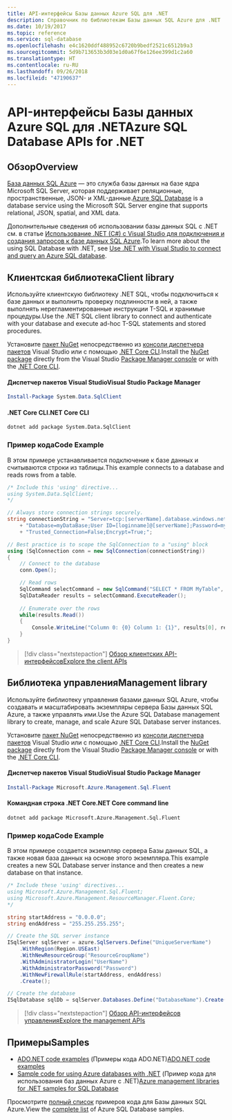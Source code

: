 ```yaml
---
title: API-интерфейсы Базы данных Azure SQL для .NET
description: Справочник по библиотекам Базы данных SQL Azure для .NET
ms.date: 10/19/2017
ms.topic: reference
ms.service: sql-database
ms.openlocfilehash: e4c1620ddf488952c6720b9bedf2521c6512b9a3
ms.sourcegitcommit: 5d9b713653b3d03e1d0a67f6e126ee399d1c2a60
ms.translationtype: HT
ms.contentlocale: ru-RU
ms.lasthandoff: 09/26/2018
ms.locfileid: "47190637"
---
```

# <a name="azure-sql-database-apis-for-net"></a><span data-ttu-id="2a72a-103">API-интерфейсы Базы данных Azure SQL для .NET</span><span class="sxs-lookup"><span data-stu-id="2a72a-103">Azure SQL Database APIs for .NET</span></span>

## <a name="overview"></a><span data-ttu-id="2a72a-104">Обзор</span><span class="sxs-lookup"><span data-stu-id="2a72a-104">Overview</span></span>

<span data-ttu-id="2a72a-105">[База данных SQL Azure](https://docs.microsoft.com/azure/sql-database/sql-database-technical-overview) — это служба базы данных на базе ядра Microsoft SQL Server, которая поддерживает реляционные, пространственные, JSON- и XML-данные.</span><span class="sxs-lookup"><span data-stu-id="2a72a-105">[Azure SQL Database](https://docs.microsoft.com/azure/sql-database/sql-database-technical-overview) is a database service using the Microsoft SQL Server engine that supports relational, JSON, spatial, and XML data.</span></span> 

<span data-ttu-id="2a72a-106">Дополнительные сведения об использовании базы данных SQL с .NET см. в статье [Использование .NET (C#) с Visual Studio для подключения и создания запросов к базе данных SQL Azure](https://docs.microsoft.com/azure/sql-database/sql-database-connect-query-dotnet-visual-studio).</span><span class="sxs-lookup"><span data-stu-id="2a72a-106">To learn more about the using SQL Database with .NET, see [Use .NET with Visual Studio to connect and query an Azure SQL database](https://docs.microsoft.com/azure/sql-database/sql-database-connect-query-dotnet-visual-studio).</span></span>

## <a name="client-library"></a><span data-ttu-id="2a72a-107">Клиентская библиотека</span><span class="sxs-lookup"><span data-stu-id="2a72a-107">Client library</span></span>

<span data-ttu-id="2a72a-108">Используйте клиентскую библиотеку .NET SQL, чтобы подключиться к базе данных и выполнить проверку подлинности в ней, а также выполнять нерегламентированные инструкции T-SQL и хранимые процедуры.</span><span class="sxs-lookup"><span data-stu-id="2a72a-108">Use the .NET SQL client library to connect and authenticate with your database and execute ad-hoc T-SQL statements and stored procedures.</span></span>

<span data-ttu-id="2a72a-109">Установите [пакет NuGet]( https://www.nuget.org/packages/System.Data.SqlClient) непосредственно из [консоли диспетчера пакетов](https://docs.microsoft.com/nuget/tools/package-manager-console) Visual Studio или с помощью [.NET Core CLI](https://docs.microsoft.com/dotnet/core/tools/dotnet-add-package).</span><span class="sxs-lookup"><span data-stu-id="2a72a-109">Install the [NuGet package]( https://www.nuget.org/packages/System.Data.SqlClient) directly from the Visual Studio [Package Manager console](https://docs.microsoft.com/nuget/tools/package-manager-console) or with the [.NET Core CLI](https://docs.microsoft.com/dotnet/core/tools/dotnet-add-package).</span></span>

#### <a name="visual-studio-package-manager"></a><span data-ttu-id="2a72a-110">Диспетчер пакетов Visual Studio</span><span class="sxs-lookup"><span data-stu-id="2a72a-110">Visual Studio Package Manager</span></span>

```powershell
Install-Package System.Data.SqlClient
```

#### <a name="net-core-cli"></a><span data-ttu-id="2a72a-111">.NET Core CLI</span><span class="sxs-lookup"><span data-stu-id="2a72a-111">.NET Core CLI</span></span>

```bash
dotnet add package System.Data.SqlClient
```

### <a name="code-example"></a><span data-ttu-id="2a72a-112">Пример кода</span><span class="sxs-lookup"><span data-stu-id="2a72a-112">Code Example</span></span>

<span data-ttu-id="2a72a-113">В этом примере устанавливается подключение к базе данных и считываются строки из таблицы.</span><span class="sxs-lookup"><span data-stu-id="2a72a-113">This example connects to a database and reads rows from a table.</span></span>

```csharp
/* Include this 'using' directive...
using System.Data.SqlClient;
*/

// Always store connection strings securely. 
string connectionString = "Server=tcp:[serverName].database.windows.net;" 
    + "Database=myDataBase;User ID=[loginname]@[serverName];Password=myPassword;"
    + "Trusted_Connection=False;Encrypt=True;";

// Best practice is to scope the SqlConnection to a "using" block
using (SqlConnection conn = new SqlConnection(connectionString))
{
    // Connect to the database
    conn.Open();

    // Read rows
    SqlCommand selectCommand = new SqlCommand("SELECT * FROM MyTable", conn);
    SqlDataReader results = selectCommand.ExecuteReader();
    
    // Enumerate over the rows
    while(results.Read())
    {
        Console.WriteLine("Column 0: {0} Column 1: {1}", results[0], results[1]);
    }
}
```

> [!div class="nextstepaction"]
> [<span data-ttu-id="2a72a-114">Обзор клиентских API-интерфейсов</span><span class="sxs-lookup"><span data-stu-id="2a72a-114">Explore the client APIs</span></span>](/dotnet/api/overview/azure/sql/client)

## <a name="management-library"></a><span data-ttu-id="2a72a-115">Библиотека управления</span><span class="sxs-lookup"><span data-stu-id="2a72a-115">Management library</span></span>

<span data-ttu-id="2a72a-116">Используйте библиотеку управления базами данных SQL Azure, чтобы создавать и масштабировать экземпляры сервера Базы данных SQL Azure, а также управлять ими.</span><span class="sxs-lookup"><span data-stu-id="2a72a-116">Use the Azure SQL Database management library to create, manage, and scale Azure SQL Database server instances.</span></span>

<span data-ttu-id="2a72a-117">Установите [пакет NuGet](https://www.nuget.org/packages/Microsoft.Azure.Management.Sql.Fluent/) непосредственно из [консоли диспетчера пакетов](https://docs.microsoft.com/nuget/tools/package-manager-console) Visual Studio или с помощью [.NET Core CLI](https://docs.microsoft.com/dotnet/core/tools/dotnet-add-package).</span><span class="sxs-lookup"><span data-stu-id="2a72a-117">Install the [NuGet package](https://www.nuget.org/packages/Microsoft.Azure.Management.Sql.Fluent/) directly from the Visual Studio [Package Manager console](https://docs.microsoft.com/nuget/tools/package-manager-console) or with the [.NET Core CLI](https://docs.microsoft.com/dotnet/core/tools/dotnet-add-package).</span></span>

#### <a name="visual-studio-package-manager"></a><span data-ttu-id="2a72a-118">Диспетчер пакетов Visual Studio</span><span class="sxs-lookup"><span data-stu-id="2a72a-118">Visual Studio Package Manager</span></span>

```powershell
Install-Package Microsoft.Azure.Management.Sql.Fluent
``` 

#### <a name="net-core-command-line"></a><span data-ttu-id="2a72a-119">Командная строка .NET Core</span><span class="sxs-lookup"><span data-stu-id="2a72a-119">.NET Core command line</span></span>

```bash
dotnet add package Microsoft.Azure.Management.Sql.Fluent
```

### <a name="code-example"></a><span data-ttu-id="2a72a-120">Пример кода</span><span class="sxs-lookup"><span data-stu-id="2a72a-120">Code Example</span></span>

<span data-ttu-id="2a72a-121">В этом примере создается экземпляр сервера Базы данных SQL, а также новая база данных на основе этого экземпляра.</span><span class="sxs-lookup"><span data-stu-id="2a72a-121">This example creates a new SQL Database server instance and then creates a new database on that instance.</span></span>

```csharp
/* Include these 'using' directives...
using Microsoft.Azure.Management.Sql.Fluent;
using Microsoft.Azure.Management.ResourceManager.Fluent.Core;
*/

string startAddress = "0.0.0.0";
string endAddress = "255.255.255.255";

// Create the SQL server instance
ISqlServer sqlServer = azure.SqlServers.Define("UniqueServerName")
    .WithRegion(Region.USEast)
    .WithNewResourceGroup("ResourceGroupName")
    .WithAdministratorLogin("UserName")
    .WithAdministratorPassword("Password")
    .WithNewFirewallRule(startAddress, endAddress)
    .Create();

// Create the database
ISqlDatabase sqlDb = sqlServer.Databases.Define("DatabaseName").Create();
```

> [!div class="nextstepaction"]
> [<span data-ttu-id="2a72a-122">Обзор API-интерфейсов управления</span><span class="sxs-lookup"><span data-stu-id="2a72a-122">Explore the management APIs</span></span>](/dotnet/api/overview/azure/sql/management)

## <a name="samples"></a><span data-ttu-id="2a72a-123">Примеры</span><span class="sxs-lookup"><span data-stu-id="2a72a-123">Samples</span></span>

- <span data-ttu-id="2a72a-124">[ADO.NET code examples](/dotnet/framework/data/adonet/ado-net-code-examples) (Примеры кода ADO.NET)</span><span class="sxs-lookup"><span data-stu-id="2a72a-124">[ADO.NET code examples](/dotnet/framework/data/adonet/ado-net-code-examples)</span></span>
- <span data-ttu-id="2a72a-125">[Sample code for using Azure databases with .NET](/dotnet/azure/dotnet-sdk-azure-sql-database-samples) (Пример кода для использования баз данных Azure с .NET)</span><span class="sxs-lookup"><span data-stu-id="2a72a-125">[Azure management libraries for .NET samples for SQL Database](/dotnet/azure/dotnet-sdk-azure-sql-database-samples)</span></span>

<span data-ttu-id="2a72a-126">Просмотрите [полный список](https://azure.microsoft.com/resources/samples/?platform=dotnet&term=sql+database) примеров кода для Базы данных SQL Azure.</span><span class="sxs-lookup"><span data-stu-id="2a72a-126">View the [complete list](https://azure.microsoft.com/resources/samples/?platform=dotnet&term=sql+database) of Azure SQL Database samples.</span></span>

